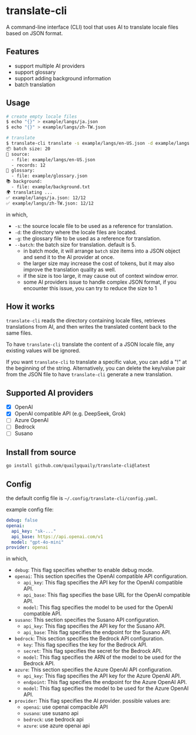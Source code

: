 # translate-cli

A command-line interface (CLI) tool that uses AI to translate locale files based on JSON format.

## Features

- support multiple AI providers
- support glossary
- support adding background information
- batch translation

## Usage

```bash
# create empty locale files
$ echo "{}" > example/langs/ja.json
$ echo "{}" > example/langs/zh-TW.json

# translate
$ translate-cli translate -s example/langs/en-US.json -d example/langs -g example/glossary.json -b example/background.txt --batch=20
📦 batch size: 20
📄 source:
  - file: example/langs/en-US.json
  - records: 12
📖 glossary:
  - file: example/glossary.json
📚 background:
  - file: example/background.txt
🌍 translating ...
✅ example/langs/ja.json: 12/12
✅ example/langs/zh-TW.json: 12/12
```

in which,

- `-s`: the source locale file to be used as a reference for translation.
- `-d`: the directory where the locale files are located.
- `-g`: the glossary file to be used as a reference for translation.
- `--batch`: the batch size for translation. default is 5.
  - in batch mode, it will arrange `batch` size items into a JSON object and send it to the AI provider at once.
  - the larger size may increase the cost of tokens, but it may also improve the translation quality as well.
  - if the size is too large, it may cause out of context window error.
  - some AI providers issue to handle complex JSON format, if you encounter this issue, you can try to reduce the size to 1

## How it works

`translate-cli` reads the directory containing locale files, retrieves translations from AI, and then writes the translated content back to the same files.

To have `translate-cli` translate the content of a JSON locale file, any existing values will be ignored.

If you want `translate-cli` to translate a specific value, you can add a "!" at the beginning of the string. Alternatively, you can delete the key/value pair from the JSON file to have `translate-cli` generate a new translation.

## Supported AI providers

- [x] OpenAI
- [x] OpenAI compatible API (e.g. DeepSeek, Grok)
- [ ] Azure OpenAI
- [ ] Bedrock
- [ ] Susano

## Install from source

```bash
go install github.com/quailyquaily/translate-cli@latest
```

## Config

the default config file is `~/.config/translate-cli/config.yaml`.

example config file:

```yaml
debug: false
openai:
  api_key: "sk-..."
  api_base: https://api.openai.com/v1
  model: "gpt-4o-mini"
provider: openai
```

in which,

- `debug`: This flag specifies whether to enable debug mode.
- `openai`: This section specifies the OpenAI compatible API configuration.
  - `api_key`: This flag specifies the API key for the OpenAI compatible API.
  - `api_base`: This flag specifies the base URL for the OpenAI compatible API.
  - `model`: This flag specifies the model to be used for the OpenAI compatible API.
- `susano`: This section specifies the Susano API configuration.
  - `api_key`: This flag specifies the API key for the Susano API.
  - `api_base`: This flag specifies the endpoint for the Susano API.
- `bedrock`: This section specifies the Bedrock API configuration.
  - `key`: This flag specifies the key for the Bedrock API.
  - `secret`: This flag specifies the secret for the Bedrock API.
  - `model`: This flag specifies the ARN of the model to be used for the Bedrock API.
- `azure`: This section specifies the Azure OpenAI API configuration.
  - `api_key`: This flag specifies the API key for the Azure OpenAI API.
  - `endpoint`: This flag specifies the endpoint for the Azure OpenAI API.
  - `model`: This flag specifies the model to be used for the Azure OpenAI API.
- `provider`: This flag specifies the AI provider. possible values are:
  - `openai`: use openai compacible API
  - `susano`: use susano api
  - `bedrock`: use bedrock api
  - `azure`: use azure openai api
